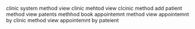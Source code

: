 clinic system 
method view clinic
mehtod view clcinic 
method add patient 
method  view patents 
methhod book appointemnt
method view appointemnt  by clinic 
method view appointemnt by pateient 




